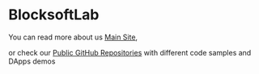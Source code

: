 # BlocksoftLab

You can read more about us [Main Site](https://blocksoftlab.com/),

or check our [Public GitHub Repositories](https://github.com/block-soft) with different code samples and DApps demos
